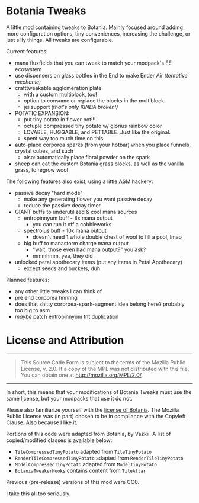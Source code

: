 Botania Tweaks
==============

A little mod containing tweaks to Botania. Mainly focused around adding more configuration options, tiny conveniences, increasing the challenge, or just silly things. All tweaks are configurable.

Current features:
* mana fluxfields that you can tweak to match your modpack's FE ecosystem
* use dispensers on glass bottles in the End to make Ender Air *(tentative mechanic)*
* crafttweakable agglomeration plate
  * with a custom multiblock, too!
  * option to consume or replace the blocks in the multiblock
  * jei support *(that's only KINDA broken!)*
* POTATIC EXPANSION: 
  * put tiny potato in flower pot!!!
  * octuple compressed tiny potato w/ glorius rainbow color
  * LOVABLE, HUGGABLE, and PETTABLE. Just like the original.
  * spent way too much time on this
* auto-place corporea sparks (from your hotbar) when you place funnels, crystal cubes, and such
  * also: automatically place floral powder on the spark
* sheep can eat the custom Botania grass blocks, as well as the vanilla grass, to regrow wool

The following features also exist, using a little ASM hackery: 

* passive decay "hard mode"
  * make any generating flower you want passive decay
  * reduce the passive decay timer
* GIANT buffs to underutilized & cool mana sources
  * entropinnyum buff - 8x mana output
    * you can run it off a cobbleworks
  * spectrolus buff - 10x mana output
    * doesn't need 1 whole double chest of wool to fill a pool, lmao
  * big buff to manastorm charge mana output 
    * "wait, those even had mana output?" you ask?
    * mmmhmm, yea, they did
* unlocked petal apothecary items (put any items in Petal Apothecary)
  * except seeds and buckets, duh


Planned features:
* any other little tweaks I can think of
* pre end corporea hnnnng
* does that shitty corproea-spark-augment idea belong here? probably too big to asm
* *maybe* patch entropinnyum tnt duplication

License and Attribution
=======================

---

> This Source Code Form is subject to the terms of the Mozilla Public License, v. 2.0. If a copy of the MPL was not distributed with this file, You can obtain one at http://mozilla.org/MPL/2.0/.

---

In short, this means that your modifications of Botania Tweaks must use the same license, but your modpacks that use it do not.

Please also familiarize yourself with the [license of Botania](https://botaniamod.net/license.php). The Mozilla Public License was (in part) chosen to be in compliance with the Copyleft Clause. Also because I like it.

Portions of this code were adapted from Botania, by Vazkii. A list of copied/modified classes is available below:

* `TileCompressedTinyPotato` adapted from `TileTinyPotato`
* `RenderTileCompressedTinyPotato` adapted from `RenderTileTinyPotato`
* `ModelCompressedTinyPotato` adapted from `ModelTinyPotato`
* `BotaniaTweakerHooks` contains content from `TileAltar`

Previous (pre-release) versions of this mod were CC0.

I take this all too seriously.